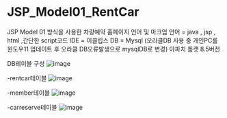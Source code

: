 # JSP_Model01_RentCar
JSP Model 01 방식을 사용한 차량예약 홈페이지
언어 및 마크업 언어 = java , jsp , html ,간단한 script코드
IDE = 이클립스
DB = Mysql  (오라클DB 사용 중 개인PC를 윈도우11 업데이트 후  오라클 DB오류발생으로 mysqlDB로 변경)
    아파치 톰캣 8.5버전



DB테이블 구성
![image](https://user-images.githubusercontent.com/79188190/160530530-e966c6b7-dc76-487b-b9a1-5169d6a4691e.png)

-rentcar테이블
![image](https://user-images.githubusercontent.com/79188190/160530431-003f1629-9063-48f7-8f85-074085ff0fb7.png)

-member테이블
![image](https://user-images.githubusercontent.com/79188190/160530309-6840ddda-cf11-4684-82ad-6498b71b78ba.png)

-carreserve테이블
![image](https://user-images.githubusercontent.com/79188190/160530159-d461852f-d133-4e9c-8c2b-04b576f0c31a.png)
